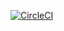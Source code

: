 
[![CircleCI](https://circleci.com/gh/DataDog/dd-trace-rb.svg?style=svg)](https://circleci.com/gh/DataDog/dd-trace-rb)
